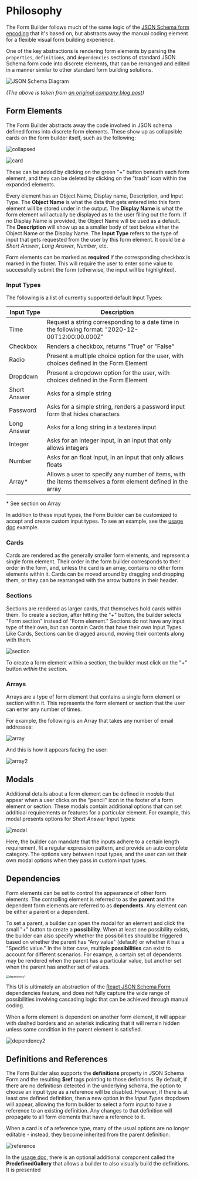 # Philosophy

The Form Builder follows much of the same logic of the [JSON Schema form encoding](https://react-jsonschema-form.readthedocs.io/en/latest/) that it's based on, but abstracts away the manual coding element for a flexible visual form building experience. 

One of the key abstractions is rendering form elements by parsing the `properties`, `definitions`, and `dependencies` sections of standard JSON Schema form code into discrete elements, that can be rerranged and edited in a manner similar to other standard form building solutions. 

![JSON Schema Diagram](https://www.ginkgobioworks.com/wp-content/uploads/2020/10/image1.png)

*(The above is taken from [an original company blog post](https://www.ginkgobioworks.com/2020/10/08/building-a-no-code-json-schema-form-builder/))*

## Form Elements

The Form Builder abstracts away the code involved in JSON schema defined forms into discrete form elements. These show up as collapsible cards on the form builder itself, such as the following:

![collapsed](img/collapsed.png)

![card](img/card.png)

These can be added by clicking on the green "+" button beneath each form element, and they can be deleted by clicking on the "trash" icon within the expanded elements.

Every element has an Object Name, Display name, Description, and Input Type. The **Object Name** is what the data that gets entered into this form element will be stored under in the output. The **Display Name** is what the form element will actually be displayed as to the user filling out the form. If no Display Name is provided, the Object Name will be used as a default. The **Description** will show up as a smaller body of text below either the Object Name or the Display Name. The **Input Type** refers to the type of input that gets requested from the user by this form element. It could be a *Short Answer*, *Long Answer*, *Number*, etc.

Form elements can be marked as **required** if the corresponding checkbox is marked in the footer. This will require the user to enter some value to successfully submit the form (otherwise, the input will be highlighted).

### Input Types

The following is a list of currently supported default Input Types:

| Input Type   | Description                                                  |
| ------------ | ------------------------------------------------------------ |
| Time         | Request a string corresponding to a date time in the following format: "2020-12-00T12:00:00.000Z" |
| Checkbox     | Renders a checkbox, returns "True" or "False"                |
| Radio        | Present a multiple choice option for the user, with choices defined in the Form Element |
| Dropdown     | Present a dropdown option for the user, with choices defined in the Form Element |
| Short Answer | Asks for a simple string                                     |
| Password     | Asks for a simple string, renders a password input form that hides characters |
| Long Answer  | Asks for a long string in a textarea input                   |
| Integer      | Asks for an integer input, in an input that only allows integers |
| Number       | Asks for an float input, in an input that only allows floats |
| Array*       | Allows a user to specify any number of items, with the items themselves a form element defined in the array |

\* See section on Array

In addition to these input types, the Form Builder can be customized to accept and create custom input types. To see an example, see the [usage doc](Usage.md) example.

### Cards

Cards are rendered as the generally smaller form elements, and represent a single form element. Their order in the form builder corresponds to their order in the form, and, unless the card is an array, contains no other form elements within it. Cards can be moved around by dragging and dropping them, or they can be rearranged with the arrow buttons in their header.

### Sections

Sections are rendered as larger cards, that themselves hold cards within them. To create a section, after hitting the "+" button, the builder selects "Form section" instead of "Form element." Sections do not have any input type of their own, but can contain Cards that have their own Input Types. Like Cards, Sections can be dragged around, moving their contents along with them.

![section](img/section.png)

To create a form element within a section, the builder must click on the "+" button *within* the section.

### Arrays

Arrays are a type of form element that contains a single form element or section within it. This represents the form element or section that the user can enter any number of times.

For example, the following is an Array that takes any number of email addresses:

![array](img/array.png)

And this is how it appears facing the user:

![array2](img/array2.png)

## Modals

Additional details about a form element can be defined in *modals* that appear when a user clicks on the "pencil" icon in the footer of a form element or section. These modals contain additional options that can set additioal requirements or features for a particular element. For example, this modal presents options for *Short Answer* Input types:

![modal](img/modal.png)

Here, the builder can mandate that the inputs adhere to a certain length requirement, fit a regular expression pattern, and provide an auto complete category. The options vary between input types, and the user can set their own modal options when they pass in custom input types.

## Dependencies

Form elements can be set to control the appearance of other form elements. The controlling element is referred to as the **parent** and the dependent form elements are referred to as **dependents**. Any element can be either a parent or a dependent.

To set a parent, a builder can open the modal for an element and click the small "+" button to create a **possibility**. When at least one possibility exists, the builder can also specify whether the possibilities should be triggered based on whether the parent has "Any value" (default) or whether it has a "Specific value." In the latter case, multiple **possibilities** can exist to account for different scenarios. For exampe, a certain set of dependents may be rendered when the parent has a particular value, but another set when the parent has another set of values.

<img src="img/dependency1.png" alt="dependency1" style="zoom: 50%;" />

This UI is ultimately an abstraction of the [React JSON Schema Form](https://react-jsonschema-form.readthedocs.io/en/latest/usage/dependencies/) dependencies feature, and does not fully capture the wide range of possibilities involving cascading logic that can be achieved through manual coding.

When a form element is dependent on another form element, it will appear with dashed borders and an asterisk indicating that it will remain hidden unless some condition in the parent element is satisfied.

![dependency2](img/dependency2.png)

## Definitions and References

The Form Builder also supports the **definitions** property in JSON Schema Form and the resulting **$ref** tags pointing to those definitions. By default, if there are no definitiosn detected in the underlying schema, the option to choose an input type as a reference will be disabled. However, if there is at least one defined definition, then a new option in the *Input Types* dropdown will appear, allowing the form builder to select a form input to have a reference to an existing definition. Any changes to that definition will propagate to all form elements that have a reference to it.

When a card is of a reference type, many of the usual options are no longer editable - instead, they become inherited from the parent definition.

![reference](img/reference.png)

In the [usage doc](Usage.md), there is an optional additional component called the **PredefinedGallery** that allows a builder to also visually build the definitions. It is presented

